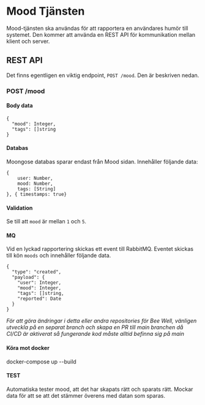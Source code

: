 # Mood Tjänsten
Mood-tjänsten ska användas för att rapportera en användares humör till systemet. Den kommer att använda en REST API för kommunikation mellan klient och server.
## REST API
Det finns egentligen en viktig endpoint, `POST /mood`. Den är beskriven nedan.
### POST /mood
#### Body data
```
{
  "mood": Integer,
  "tags": []string
}
```
#### Databas
Moongose databas sparar endast från Mood sidan. Innehåller följande data:
```
{
    user: Number,
    mood: Number,
    tags: [String]
}, { timestamps: true}
```
#### Validation
Se till att `mood` är mellan `1` och `5`.
#### MQ
Vid en lyckad rapportering skickas ett event till RabbitMQ. Eventet skickas till kön `moods` och innehåller följande data.
```
{
  "type": "created",
  "payload": {
    "user": Integer,
    "mood": Integer,
    "tags": []string,
    "reported": Date
  }
}
```
*För att göra ändringar i detta eller andra repositories för Bee Well, vänligen utveckla på en separat branch och skapa en PR till main branchen då CI/CD är aktiverat så fungerande kod måste alltid befinna sig på main*

#### Köra mot docker
docker-compose up --build

#### __TEST__
Automatiska tester mood, att det har skapats rätt och sparats rätt. Mockar data för att se att det stämmer överens med datan som sparas. 






